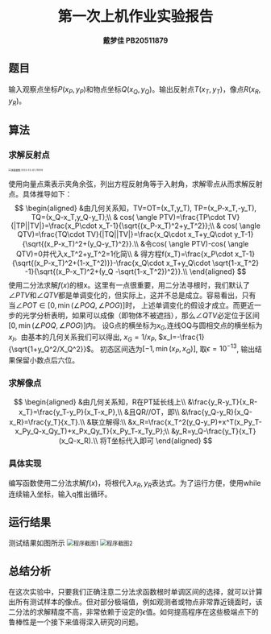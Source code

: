 # <center> 第一次上机作业实验报告</center>

<center> <b> 戴梦佳 PB20511879 </b> </center>

## 题目

输入观察点坐标$P(x_P,y_P)$和物点坐标$Q(x_Q,y_Q)$。输出反射点$T(x_T,y_T)$，像点$R(x_R,y_R)$。



## 算法

### 求解反射点

<img src="./屏幕截图 2023-03-26 210516.png" alt="屏幕截图 2023-03-26 210516" style="zoom: 33%;" />

使用向量点乘表示夹角余弦，列出方程反射角等于入射角，求解零点从而求解反射点。具体推导如下：
$$
\begin{aligned}
&由几何关系知，TV=OT=(x_T,y_T), TP=(x_P-x_T,-y_T), TQ=(x_Q-x_T,y_Q-y_T);\\
& cos( \angle PTV)=\frac{TP\cdot TV}{|TP||TV|}=\frac{x_P\cdot x_T-1}{\sqrt{(x_P-x_T)^2+y_T^2}};\\
& cos( \angle QTV)=\frac{TQ\cdot TV}{|TQ||TV|}=\frac{x_Q\cdot x_T+y_Q\cdot y_T-1}{\sqrt{(x_P-x_T)^2+(y_Q-y_T)^2}}.\\
&令cos( \angle PTV)-cos( \angle QTV)=0并代入x_T^2+y_T^2=1化简\\
& 得方程f(x_T)=\frac{x_P\cdot x_T-1}{\sqrt{(x_P-x_T)^2+(1-x_T^2)}}-\frac{x_Q\cdot x_T+y_Q\cdot \sqrt{1-x_T^2} -1}{\sqrt{(x_P-x_T)^2+(y_Q -\sqrt{1-x_T^2})^2}}.\\
\end{aligned}
$$
使用二分法求解$f(x)$的根x。这里有一点很重要，用二分法寻根时，我们默认了 $\angle PTV$和$\angle QTV$都是单调变化的，但实际上，这并不总是成立。容易看出，只有当$\angle POT \in [0, \min{(\angle POQ,\angle POG)} ]$时， 上述单调变化的假设才成立。而更近一步的光学分析表明，如果可以成像（即物体不被遮挡），那么$\angle QTV$必定位于区间$[0, \min{(\angle POQ,\angle POG)} ]$内。
设G点的横坐标为$x_G$,连线OQ与圆相交点的横坐标为$x_I$。由基本的几何关系我们可以得出, $x_G=1/x_P$, $x_I=-\frac{1}{\sqrt{1+y_Q^2/X_Q^2}}$。
初态区间选为$[-1, \min{(x_P,x_Q)}]$, 取$\epsilon=10^{-13}$, 输出结果保留小数点后六位。



### 求解像点
$$
\begin{aligned}
&由几何关系知，R在PT延长线上\\
&\frac{y_R-y_T}{x_R-x_T}=\frac{y_T-y_P}{x_T-x_P},\\
&且QR//OT，即\\
&\frac{y_Q-y_R}{x_Q-x_R}=\frac{y_T}{x_T}.\\
&联立解得:\\
&x_R=\frac{x_T^2(y_Q-y_P)+x^T(x_Py_T-x_Py_Q-x_Qy_T)+x_Px_Qy_T}{x_Py_T-x_Ty_P};\\
&y_R=y_Q-\frac{y_T}{x_T}(x_Q-x_R).\\
将T坐标代入即可
\end{aligned}
$$

### 具体实现

编写函数使用二分法求解$f(x)$，将根代入$x_R,y_R$表达式。为了运行方便，使用while连续输入坐标，输入q推出循环。



## 运行结果
测试结果如图所示
<img src="./程序截图1.png" alt="程序截图1" style="zoom: 80%;" />
<img src="./程序截图2.png" alt="程序截图2" style="zoom: 80%;" />

## 总结分析
在这次实验中，只要我们正确注意二分法求函数根时单调区间的选择，就可以计算出所有测试样本的像点。但对部分极端值，例如观测者或物点非常靠近镜面时，该二分法的求解精度不高，非常依赖于设定的$\epsilon$值。如何提高程序在这些极端点下的鲁棒性是一个接下来值得深入研究的问题。
